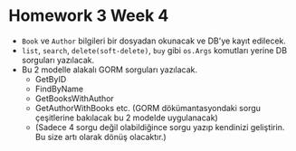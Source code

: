 # Homework 3 Week 4

- `Book` ve `Author` bilgileri bir dosyadan okunacak ve DB'ye kayıt edilecek.
- `list`, `search`, `delete(soft-delete)`, `buy` gibi `os.Args` komutları yerine DB sorguları yazılacak.
- Bu 2 modelle alakalı GORM sorguları yazılacak.
  - GetByID
  - FindByName
  - GetBooksWithAuthor
  - GetAuthorWithBooks etc. (GORM dökümantasyondaki sorgu çeşitlerine bakılacak bu 2 modelde uygulanacak)
  - (Sadece 4 sorgu değil olabildiğince sorgu yazıp kendinizi geliştirin. Bu size artı olarak dönüş olacaktır.)
